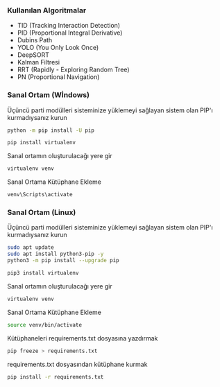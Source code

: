 ### Kullanılan Algoritmalar

- TID (Tracking Interaction Detection)
- PID (Proportional Integral Derivative)
- Dubins Path
- YOLO (You Only Look Once)
- DeepSORT
- Kalman Filtresi
- RRT (Rapidly - Exploring Random Tree)
- PN (Proportional Navigation)

### Sanal Ortam (Wİndows)

Üçüncü parti modülleri sisteminize yüklemeyi sağlayan sistem olan PIP'ı kurmadıysanız kurun

```bash
python -m pip install -U pip
```

```bash
pip install virtualenv
```

Sanal ortamın oluşturulacağı yere gir

```bash
virtualenv venv
```

Sanal Ortama Kütüphane Ekleme

```bash
venv\Scripts\activate
```
### Sanal Ortam (Linux)

Üçüncü parti modülleri sisteminize yüklemeyi sağlayan sistem olan PIP'ı kurmadıysanız kurun

```bash
sudo apt update
sudo apt install python3-pip -y
python3 -m pip install --upgrade pip
```

```bash
pip3 install virtualenv
```

Sanal ortamın oluşturulacağı yere gir

```bash
virtualenv venv
```

Sanal Ortama Kütüphane Ekleme

```bash
source venv/bin/activate
```

Kütüphaneleri requirements.txt dosyasına yazdırmak

```bash
pip freeze > requirements.txt
```
requirements.txt dosyasından kütüphane kurmak
```bash
pip install -r requirements.txt
```
